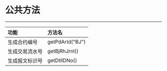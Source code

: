 # 公共方法

---

| 功能 | 方法名 |
| :--- | :--- |
| 生成合约编号 | getPdArId\("BJ"\) |
| 生成交易流水号 | getBjRhJrnl\(\) |
| 生成报文标识号 | getDtlIDNo\(\) |



